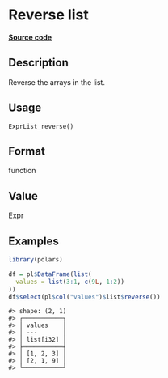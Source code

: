 
# Reverse list

[**Source code**](https://github.com/pola-rs/r-polars/tree/3908b5beab9ec917b825bad8f9a820caad37cb4a/R/expr__list.R#L93)

## Description

Reverse the arrays in the list.

## Usage

<pre><code class='language-R'>ExprList_reverse()
</code></pre>

## Format

function

## Value

Expr

## Examples

``` r
library(polars)

df = pl$DataFrame(list(
  values = list(3:1, c(9L, 1:2))
))
df$select(pl$col("values")$list$reverse())
```

    #> shape: (2, 1)
    #> ┌───────────┐
    #> │ values    │
    #> │ ---       │
    #> │ list[i32] │
    #> ╞═══════════╡
    #> │ [1, 2, 3] │
    #> │ [2, 1, 9] │
    #> └───────────┘
